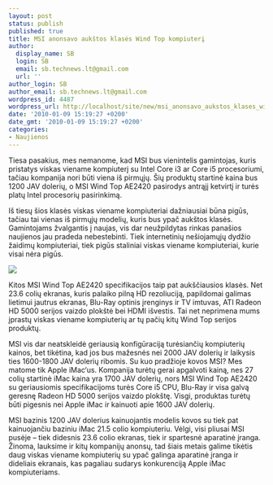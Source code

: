 ```yaml
---
layout: post
status: publish
published: true
title: MSI anonsavo aukštos klasės Wind Top kompiuterį
author:
  display_name: SB
  login: SB
  email: sb.technews.lt@gmail.com
  url: ''
author_login: SB
author_email: sb.technews.lt@gmail.com
wordpress_id: 4487
wordpress_url: http://localhost/site/new/msi_anonsavo_aukstos_klases_wind_top_kompiuteri/
date: '2010-01-09 15:19:27 +0200'
date_gmt: '2010-01-09 15:19:27 +0200'
categories:
- Naujienos
---
```

<p>Tiesa pasakius, mes nemanome, kad MSI bus vienintelis gamintojas, kuris pristatys viskas viename kompiuterį su Intel Core i3 ar Core i5 procesoriumi, tačiau kompanija nori būti viena iš pirmųjų. Šių produktų startinė kaina bus 1200 JAV dolerių, o MSI Wind Top AE2420 pasirodys antrąjį ketvirtį ir turės platų Intel procesorių pasirinkimą.</p>
<p>Iš tiesų šios klasės viskas viename kompiuteriai dažniausiai būna pigūs, tačiau tai vienas iš pirmųjų modelių, kuris bus ypač aukštos klasės. Gamintojams žvalgantis į naujas, vis dar neužpildytas rinkas panašios naujienos jau pradeda nebestebinti. Tiek internetinių nešiojamųjų dydžio žaidimų kompiuteriai, tiek pigūs staliniai viskas viename kompiuteriai, kurie visai nėra pigūs.</p>
<p><img src="http://www.part.lt/img/7e51b3307ef16f3b7821e962268b98e9791.jpg" /></p>
<p>Kitos MSI Wind Top AE2420 specifikacijos taip pat aukščiausios klasės. Net 23.6 colių ekranas, kuris palaiko pilną HD rezoliuciją, papildomai galimas lietimui jautrus ekranas, Blu-Ray optinis įrenginys ir TV imtuvas, ATI Radeon HD 5000 serijos vaizdo plokštė bei HDMI išvestis. Tai net neprimena mums įprastų viskas viename kompiuterių ar tų pačių kitų Wind Top serijos produktų.</p>
<p>MSI vis dar neatskleidė geriausią konfigūraciją turėsiančių kompiuterių kainos, bet tikėtina, kad jos bus mažesnės nei 2000 JAV dolerių ir laikysis ties 1600-1800 JAV dolerių ribomis. Su kuo pradžioje kovos MSI? Mes matome tik Apple iMac‘us. Kompanija turėtų gerai apgalvoti kainą, nes 27 colių startinė iMac kaina yra 1700 JAV dolerių, nors MSI Wind Top AE2420 su geriausiomis specifikacijoms turės Core i5 CPU, Blu-Ray ir visa galvą geresnę Radeon HD 5000 serijos vaizdo plokštę. Visgi, produktas turėtų būti pigesnis nei Apple iMac ir kainuoti apie 1600 JAV dolerių.</p>
<p>MSI bazinis 1200 JAV dolerius kainuojantis modelis kovos su tiek pat kainuojančiu baziniu iMac 21.5 colio kompiuteriu. Vėlgi, visi pliusai MSI pusėje – tiek didesnis 23.6 colio ekranas, tiek ir spartesnė aparatinė įranga. Žinoma, lauksime ir kitų kompanijų anonsų, tad šiais metais galime tikėtis daug viskas viename kompiuterių su ypač galinga aparatinė įranga ir dideliais ekranais, kas pagaliau sudarys konkurenciją Apple iMac kompiuteriams.<br /></p>
